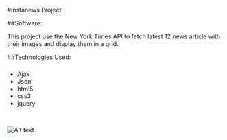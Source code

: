 #Instanews Project

##Software:

This project use the New York Times API to fetch latest 12 news article with their images and display them in a grid.

##Technologies Used:
###
- Ajax
- Json 
- html5
- css3 
- jquery

<br>

![Alt text](./images/instanews-desktop-photos.png "Instanews")






